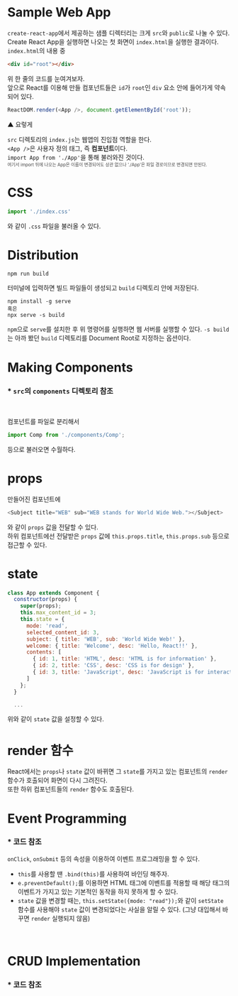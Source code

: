  # Sample Web App
 `create-react-app`에서 제공하는 샘플 디렉터리는 크게 `src`와 `public`로 나눌 수 있다.  
 Create React App을 실행하면 나오는 첫 화면이 `index.html`을 실행한 결과이다.  
 `index.html`의 내용 중
 ```html
 <div id="root"></div>
 ```
 위 한 줄의 코드를 눈여겨보자.  
 앞으로 React를 이용해 만들 컴포넌트들은 `id`가 `root`인 `div` 요소 안에 들어가게 약속되어 있다.  
 ```js
 ReactDOM.render(<App />, document.getElementById('root'));
 ```
▲ 요렇게
<br>

`src` 디렉토리의 `index.js`는 웹앱의 진입점 역할을 한다.  
`<App />`은 사용자 정의 태그, 즉 **컴포넌트**이다.  
`import App from './App'`을 통해 불러와진 것이다.  
<span style="font-size:70%; opacity:80%">여기서 import 뒤에 나오는 App은 이름이 변경되어도 상관 없으나 './App'은 파일 경로이므로 변경되면 안된다.</span>

# CSS
```js
import './index.css'
```
와 같이 `.css` 파일을 불러올 수 있다.

# Distribution
```
npm run build
```
터미널에 입력하면 빌드 파일들이 생성되고 `build` 디렉토리 안에 저장된다.
```
npm install -g serve
혹은
npx serve -s build
```
`npm`으로 `serve`를 설치한 후 위 명령어를 실행하면 웹 서버를 실행할 수 있다.
`-s build`는 아까 봤던 `build` 디렉토리를 Document Root로 지정하는 옵션이다.

# Making Components
### **\* `src`의 `components` 디렉토리 참조**  
<br>

컴포넌트를 파일로 분리해서
```js
import Comp from './components/Comp';
```
등으로 불러오면 수월하다.

# props
만들어진 컴포넌트에
```js
<Subject title="WEB" sub="WEB stands for World Wide Web."></Subject>
```
와 같이 `props` 값을 전달할 수 있다.  
하위 컴포넌트에선 전달받은 `props` 값에 `this.props.title`, `this.props.sub` 등으로 접근할 수 있다.

# state
```js
class App extends Component {
  constructor(props) {
    super(props);
    this.max_content_id = 3;
    this.state = {
      mode: 'read',
      selected_content_id: 3,
      subject: { title: 'WEB', sub: 'World Wide Web!' },
      welcome: { title: 'Welcome', desc: 'Hello, React!!' },
      contents: [
        { id: 1, title: 'HTML', desc: 'HTML is for information' },
        { id: 2, title: 'CSS', desc: 'CSS is for design' },
        { id: 3, title: 'JavaScript', desc: 'JavaScript is for interactive' }
      ]
    };
  }

  ...
```
위와 같이 `state` 값을 설정할 수 있다.

# render 함수
React에서는 `props`나 `state` 값이 바뀌면 그 `state`를 가지고 있는 컴포넌트의 `render` 함수가 호출되어 화면이 다시 그려진다.  
또한 하위 컴포넌트들의 `render` 함수도 호출된다.

# Event Programming
###  **\* 코드 참조**
`onClick`, `onSubmit` 등의 속성을 이용하여 이벤트 프로그래밍을 할 수 있다.  
* `this`를 사용할 땐 `.bind(this)`를 사용하여 바인딩 해주자.  
* `e.preventDefault();`를 이용하면 HTML 태그에 이벤트를 적용할 때 해당 태그의 이벤트가 가지고 있는 기본적인 동작을 하지 못하게 할 수 있다.
* `state` 값을 변경할 때는, `this.setState({mode: "read"});`와 같이 `setState` 함수를 사용해야 `state` 값이 변경되었다는 사실을 알릴 수 있다. (그냥 대입해서 바꾸면 `render` 실행되지 않음)
<br>

# CRUD Implementation
###  **\* 코드 참조**
